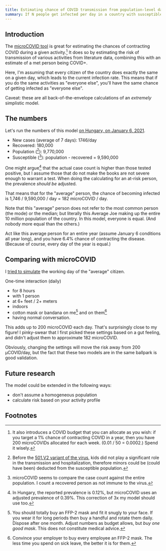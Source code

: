 ```yaml
---
title: Estimating chance of COVID transmission from population-level data
summary: If N people get infected per day in a country with susceptible population size S, then doing "average" activities has approximately an N/S risk of contracting it daily.
---
```


## Introduction

The [microCOVID tool](https://www.microcovid.org) is great for estimating the chances of contracting COVID during a given activity.[^1] It does so by estimating the risk of transmission of various activities from literature data, combining this with an estimate of a met person being COVID+.

[^1]: It also introduces a COVID budget that you can allocate as you wish: if you target a 1% chance of contracting COVID in a year, then you have 200 microCOVIDs allocated for each week. (0.01 / 50 = 0.0002.) Spend it wisely.

Here, I'm assuming that every citizen of the country does exactly the same on a given day, which leads to the current infection rate. This means that if you do the same activities as "everyone else", you'll have the same chance of getting infected as "everyone else".

Caveat: these are all back-of-the-envelope calculations of an _extremely_ simplistic model.

## The numbers

Let's run the numbers of this model [on Hungary, on January 6, 2021](https://en.wikipedia.org/w/index.php?title=COVID-19_pandemic_in_Hungary&oldid=998710968).

- New cases (average of 7 days): 1746/day
- Recovered: 180,000
- Population ([^kids]): 9,770,000
- Susceptible ([^2]): population - recovered = 9,590,000

[^kids]: Before the [501.V2 variant of the virus](https://en.wikipedia.org/wiki/501.V2_variant), kids did not play a significant role in the transmission and hospitalization, therefore minors could be (could have been) deducted from the susceptible population.

One might argue[^3] that the actual case count is higher than those tested positive, but I assume those that do not make the books are not severe enough to warrant a test. When doing the calculating for an at-risk person, the prevalence _should be_ adjusted.

[^2]: microCOVID seems to compare the case count against the entire population. I count a recovered person as not immune to the virus.

[^3]: In Hungary, the reported prevalence is 0.12%, but microCOVID uses an adjusted prevalence of 0.39%. This correction of 3x my model should use too.

That means that for the "average" person, the chance of becoming infected is 1,746 / 9,590,000 / day = 182 microCOVID / day.

Note that this "average" person does not refer to the most common person (the mode) or the median; but literally this Average Joe making up the entire 10 million population of the country. In this model, everyone is equal. (And nobody more equal than the others.)

Act like this average person for an entire year (assume January 6 conditions all year long), and you have 6.4% chance of contracting the disease. (Because of course, every day of the year is equal.)

## Comparing with microCOVID

I [tried to simulate](https://www.microcovid.org/?distance=sixFt&duration=480&interaction=oneTime&personCount=1&riskProfile=average&setting=indoor&theirMask=basic&topLocation=Hungary&voice=normal&yourMask=basic) the working day of the "average" citizen.

One-time interaction (daily)

- for 8 hours
- with 1 person
- at 6+ feet / 2+ meters
- indoors
- cotton mask or bandana on me[^5] and on them[^6]
- having normal conversation.

[^5]: You should totally buy an FFP-2 mask and fit it snugly to your face. If you wear it for long periods then buy a handful and rotate them daily. Dispose after one month. Adjust numbers as budget allows, but _buy one good mask_. This does not constitute medical advice.

[^6]: Convince your employer to buy every employee an FFP-2 mask. The less time you spend on sick leave, the better it is for them.

This adds up to 200 microCOVID each day. That's surprisingly close to my figure! I pinky-swear that I first picked these settings based on a gut feeling, and didn't adjust them to approximate 182 microCOVID.

Obviously, changing the settings will move the risk away from 200 μCOVID/day, but the fact that these two models are in the same ballpark is good validation.

## Future research

The model could be extended in the following ways:

 - don't assume a homogeneous population
 - calculate risk based on your activity profile

## Footnotes
